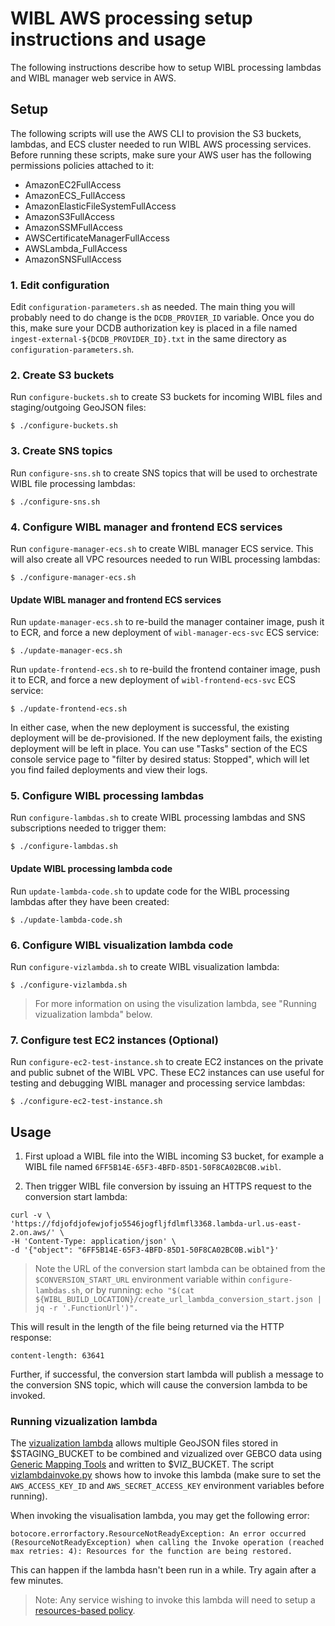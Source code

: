 # WIBL AWS processing setup instructions and usage
The following instructions describe how to setup WIBL processing lambdas and WIBL manager
web service in AWS.

## Setup
The following scripts will use the AWS CLI to provision the S3 buckets, lambdas, and ECS cluster needed to
run WIBL AWS processing services. Before running these scripts, make sure your AWS user has the following
permissions policies attached to it:
- AmazonEC2FullAccess
- AmazonECS_FullAccess
- AmazonElasticFileSystemFullAccess
- AmazonS3FullAccess
- AmazonSSMFullAccess
- AWSCertificateManagerFullAccess
- AWSLambda_FullAccess
- AmazonSNSFullAccess

### 1. Edit configuration
Edit `configuration-parameters.sh` as needed. The main thing you will probably need to do change
is the `DCDB_PROVIER_ID` variable. Once you do this, make sure your DCDB authorization key
is placed in a file named `ingest-external-${DCDB_PROVIDER_ID}.txt` in the same directory as
`configuration-parameters.sh`.

### 2. Create S3 buckets
Run `configure-buckets.sh` to create S3 buckets for incoming WIBL files and staging/outgoing
GeoJSON files:
```shell
$ ./configure-buckets.sh
```

### 3. Create SNS topics
Run `configure-sns.sh` to create SNS topics that will be used to orchestrate WIBL file processing
lambdas:
```shell
$ ./configure-sns.sh
```

### 4. Configure WIBL manager and frontend ECS services
Run `configure-manager-ecs.sh` to create WIBL manager ECS service. This will also create all VPC
resources needed to run WIBL processing lambdas:
```shell
$ ./configure-manager-ecs.sh
```

#### Update WIBL manager and frontend ECS services
Run `update-manager-ecs.sh` to re-build the manager container image, push it to ECR, and force a new deployment
of `wibl-manager-ecs-svc` ECS service:
```shell
$ ./update-manager-ecs.sh
```

Run `update-frontend-ecs.sh` to re-build the frontend container image, push it to ECR, and force a new deployment
of `wibl-frontend-ecs-svc` ECS service:
```shell
$ ./update-frontend-ecs.sh
```

In either case, when the new deployment is successful, the existing deployment will be de-provisioned. If the
new deployment fails, the existing deployment will be left in place. You can use "Tasks" section of the ECS console
service page to "filter by desired status: Stopped", which will let you find failed deployments and view their logs.

### 5. Configure WIBL processing lambdas
Run `configure-lambdas.sh` to create WIBL processing lambdas and SNS subscriptions needed to 
trigger them:
```shell
$ ./configure-lambdas.sh
```

#### Update WIBL processing lambda code
Run `update-lambda-code.sh` to update code for the WIBL processing lambdas after they 
have been created:
```shell
$ ./update-lambda-code.sh
```

### 6. Configure WIBL visualization lambda code
Run `configure-vizlambda.sh` to create WIBL visualization lambda:
```shell
$ ./configure-vizlambda.sh
```

> For more information on using the visulization lambda, see "Running vizualization lambda" below.

### 7. Configure test EC2 instances (Optional)
Run `configure-ec2-test-instance.sh` to create EC2 instances on the private and public subnet
of the WIBL VPC. These EC2 instances can use useful for testing and debugging WIBL manager and 
processing service lambdas:
```shell
$ ./configure-ec2-test-instance.sh
```

## Usage

1. First upload a WIBL file into the WIBL incoming S3 bucket, for example a WIBL file named 
`6FF5B14E-65F3-4BFD-85D1-50F8CA02BC0B.wibl`.

2. Then trigger WIBL file conversion by issuing an HTTPS request to the conversion start lambda:
```shell
curl -v \
'https://fdjofdjofewjofjo5546jogfljfdlmfl3368.lambda-url.us-east-2.on.aws/' \
-H 'Content-Type: application/json' \
-d '{"object": "6FF5B14E-65F3-4BFD-85D1-50F8CA02BC0B.wibl"}'
```

> Note the URL of the conversion start lambda can be obtained from the `$CONVERSION_START_URL` environment variable
> within `configure-lambdas.sh`, or by running: 
> `echo "$(cat ${WIBL_BUILD_LOCATION}/create_url_lambda_conversion_start.json | jq -r '.FunctionUrl')".` 

This will result in the length of the file being returned via the HTTP response:
```
content-length: 63641
```

Further, if successful, the conversion start lambda will publish a message to the conversion SNS topic, which
will cause the conversion lambda to be invoked.

### Running vizualization lambda
The [vizualization lambda](../../../wibl/visualization/cloud/aws/lambda_function.py) allows multiple
GeoJSON files stored in $STAGING_BUCKET to be combined and vizualized over GEBCO data using 
[Generic Mapping Tools](https://www.generic-mapping-tools.org) and written to $VIZ_BUCKET. 
The script [vizlambdainvoke.py](../../../scripts/vizlambdainvoke.py) shows how to invoke this lambda (make sure
to set the `AWS_ACCESS_KEY_ID` and `AWS_SECRET_ACCESS_KEY` environment variables before running).

When invoking the visualisation lambda, you may get the following error:
```
botocore.errorfactory.ResourceNotReadyException: An error occurred (ResourceNotReadyException) when calling the Invoke operation (reached max retries: 4): Resources for the function are being restored.
```

This can happen if the lambda hasn't been run in a while. Try again after a few minutes.

> Note: Any service wishing to invoke this lambda will need to setup a [resources-based policy](https://docs.aws.amazon.com/lambda/latest/dg/access-control-resource-based.html).
